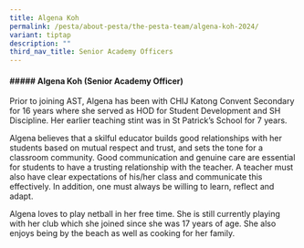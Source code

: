 ```yaml
---
title: Algena Koh
permalink: /pesta/about-pesta/the-pesta-team/algena-koh-2024/
variant: tiptap
description: ""
third_nav_title: Senior Academy Officers
---
```

<h4><strong>##### Algena Koh (Senior Academy Officer)</strong></h4><p></p><p>Prior to joining AST, Algena has been with CHIJ Katong Convent Secondary for 16 years where she served as HOD for Student Development and SH Discipline. Her earlier teaching stint was in St Patrick’s School for 7 years.</p><p>Algena<strong> </strong>believes that a skilful educator builds good relationships with her students based on mutual respect and trust, and sets the tone for a classroom community. Good communication and genuine care are essential for students to have a trusting relationship with the teacher. A teacher must also have clear expectations of his/her class and communicate this effectively. In addition, one must always be willing to learn, reflect and adapt.</p><p>Algena loves to play netball in her free time. She is still currently playing with her club which she joined since she was 17 years of age. She also enjoys being by the beach as well as cooking for her family.</p><p></p><p></p><p></p><p></p>
